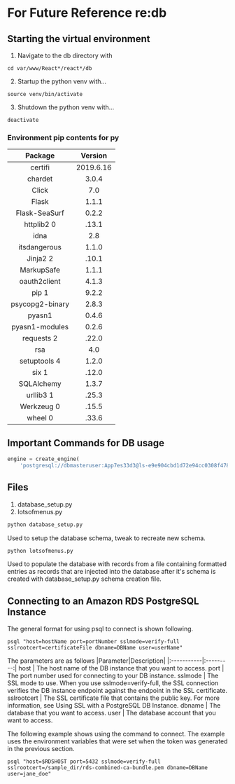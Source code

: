 # For Future Reference re:db

## Starting the virtual environment

1. Navigate to the db directory with

```git
cd var/www/React*/react*/db
```

2. Startup the python venv with...

```git
source venv/bin/activate
```

3. Shutdown the python venv with...

```git
deactivate
```

### Environment pip contents for py

|Package   |      Version|
|:-----------:|:-------------:|
certifi|2019.6.16
chardet         |3.0.4
Click         |  7.0
Flask           |1.1.1
Flask-SeaSurf   |0.2.2
httplib2        0|.13.1
idna          |  2.8
itsdangerous    |1.1.0
Jinja2          2|.10.1
MarkupSafe      |1.1.1
oauth2client    |4.1.3
pip             1|9.2.2
psycopg2-binary |2.8.3
pyasn1          |0.4.6
pyasn1-modules  |0.2.6
requests        2|.22.0
rsa           |  4.0
setuptools      4|1.2.0
six             1|.12.0
SQLAlchemy      |1.3.7
urllib3         1|.25.3
Werkzeug        0|.15.5
wheel           0|.33.6

## Important Commands for DB usage

```python 
engine = create_engine(
    'postgresql://dbmasteruser:App7es33d3@ls-e9e904cbd1d72e94cc0308f47888188ba6518912.cjncqsyxcvft.ca-central-1.rds.amazonaws.com:5432/dbreaderapp')
```

## Files

1. database_setup.py
2. lotsofmenus.py

```python
python database_setup.py 
```
Used to setup the database schema, tweak to recreate new schema.

```python 
python lotsofmenus.py
```
Used to populate the database with records from a file containing formatted entries as records that are injected into the database after it's schema is created with database_setup.py schema creation file.

## Connecting to an Amazon RDS PostgreSQL Instance
The general format for using psql to connect is shown following.

```git
psql "host=hostName port=portNumber sslmode=verify-full sslrootcert=certificateFile dbname=DBName user=userName"
```
The parameters are as follows
|Parameter|Description|
|:-----------|:---------:|
host | The host name of the DB instance that you want to access.
port | The port number used for connecting to your DB instance.
sslmode | The SSL mode to use. When you use sslmode=verify-full, the SSL connection verifies the DB instance endpoint against the endpoint in the SSL certificate.
sslrootcert | The SSL certificate file that contains the public key. For more information, see Using SSL with a PostgreSQL DB Instance.
dbname | The database that you want to access.
user | The database account that you want to access.

The following example shows using the command to connect. The example uses the environment variables that were set when the token was generated in the previous section.

```git
psql "host=$RDSHOST port=5432 sslmode=verify-full sslrootcert=/sample_dir/rds-combined-ca-bundle.pem dbname=DBName user=jane_doe"
```
